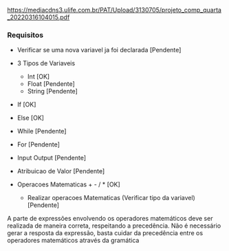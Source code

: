 https://mediacdns3.ulife.com.br/PAT/Upload/3130705/projeto_comp_quarta_20220316104015.pdf

### Requisitos
* Verificar se uma nova variavel ja foi declarada [Pendente]

* 3 Tipos de Variaveis 
    * Int [OK]
    * Float [Pendente]
    * String [Pendente]

* If [OK] 
* Else [OK]
* While [Pendente] 
* For [Pendente]

* Input Output [Pendente]
* Atribuicao de Valor [Pendente]

* Operacoes Matematicas + - / * [OK]
    * Realizar operacoes Matematicas (Verificar tipo da variavel) [Pendente]

A parte de expressões envolvendo os operadores matemáticos deve ser realizada de maneira correta, respeitando a precedência. Não é necessário gerar a resposta da expressão, basta cuidar da precedência entre os operadores matemáticos através da gramática


